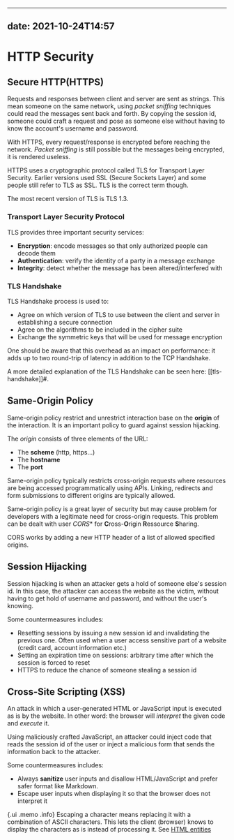   ---
date: 2021-10-24T14:57
---

# HTTP Security

## Secure HTTP(HTTPS)

Requests and responses between client and server are sent as strings. This
mean someone on the same network, using _packet sniffing_ techniques could
read the messages sent back and forth. By copying the session id, someone
could craft a request and pose as someone else without having to know the
account's username and password.

With HTTPS, every request/response is encrypted before reaching the
network. _Packet sniffing_ is still possible but the messages being
encrypted, it is rendered useless.

HTTPS uses a cryptographic protocol called TLS for Transport Layer
Security. Earlier versions used SSL (Secure Sockets Layer) and some people
still refer to TLS as SSL. TLS is the correct term though.

The most recent version of TLS is TLS 1.3.

### Transport Layer Security Protocol

TLS provides three important security services:

- **Encryption**: encode messages so that only authorized people can decode
them
- **Authentication**: verify the identity of a party in a message exchange
- **Integrity**: detect whether the message has been altered/interfered
with

### TLS Handshake

TLS Handshake process is used to:

- Agree on which version of TLS to use between the client and server in
establishing a secure connection
- Agree on the algorithms to be included in the cipher suite
- Exchange the symmetric keys that will be used for message encryption

One should be aware that this overhead as an impact on performance: it adds
up to two round-trip of latency in addition to the TCP Handshake.

A more detailed explanation of the TLS Handshake can be seen here:
[[tls-handshake]]#.

## Same-Origin Policy

Same-origin policy restrict and unrestrict interaction base on the
**origin** of the interaction. It is an important policy to guard against
session hijacking.

The _origin_ consists of three elements of the URL:

- The **scheme** (http, https...)
- The **hostname**
- The **port**

Same-origin policy typically restricts cross-origin requests where
resources are being accessed programmatically using APIs. Linking,
redirects and form submissions to different origins are typically allowed.

Same-origin policy is a great layer of security but may cause problem for
developers with a legitimate need for cross-origin requests. This problem
can be dealt with user *CORS** for **C**ross-**O**rigin **R**essource
**S**haring.

CORS works by adding a new HTTP header of a list of allowed specified
origins.

## Session Hijacking

Session hijacking is when an attacker gets a hold of someone else's
session id. In this case, the attacker can access the website as the
victim, without having to get hold of username and password, and without
the user's knowing.

Some countermeasures includes:

- Resetting sessions by issuing a new session id and invalidating the
previous one. Often used when a user access sensitive part of a website
(credit card, account information etc.)
- Setting an expiration time on sessions: arbitrary time after which the
session is forced to reset
- HTTPS to reduce the chance of someone stealing a session id

## Cross-Site Scripting (XSS)

An attack in which a user-generated HTML or JavaScript input is executed as
is by the website. In other word: the browser will _interpret_ the given
code and _execute_ it.

Using maliciously crafted JavaScript, an attacker could inject code that
reads the session id of the user or inject a malicious form that sends the
information back to the attacker.

Some countermeasures includes:

- Always **sanitize** user inputs and disallow HTML/JavaScript and prefer
safer format like Markdown.
- Escape user inputs when displaying it so that the browser does not
interpret it

{.ui .memo .info}
Escaping a character means replacing it with a combination of ASCII
characters. This lets the client (browser) knows to display the characters
as is instead of processing it. See
[HTML entities](https://entitycode.com/#math-content)
